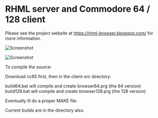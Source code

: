 # RHML server and Commodore 64 / 128 client

Please see the project website at https://rhml-browser.blogspot.com/ for more information.

![Screenshot](https://i.imgur.com/tRHX7Fl.png)

![Screenshot](https://4.bp.blogspot.com/-1jtQmGkur54/W1GDH8s6pWI/AAAAAAAAGHQ/v-oFXdLrTMkyL4BL1X9YzhHQxpy99sJkQCLcBGAs/s1600/64.PNG)

To compile the source:

Download cc65 first, then in the client-src directory:

build64.bat will compile and create browser64.prg (the 64 version)
build128.bat will compile and create browser128.prg (the 128 version)

Eventually Ill do a proper MAKE file.

Current builds are in the directory also.



